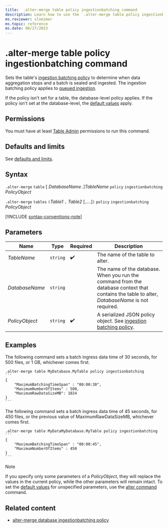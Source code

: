 ```yaml
---
title:  .alter-merge table policy ingestionbatching command
description: Learn how to use the `.alter-merge table policy ingestionbatching` command to set the table's ingestion batching policy.
ms.reviewer: slneimer
ms.topic: reference
ms.date: 08/27/2023
---
```

# .alter-merge table policy ingestionbatching command

Sets the table's [ingestion batching policy](batching-policy.md) to determine when data aggregation stops and a batch is sealed and ingested. The ingestion batching policy applies to [queued ingestion](../../ingest-data-overview.md#continuous-data-ingestion).

If the policy isn't set for a table, the database-level policy applies. If the policy isn't set at the database-level, the [default values](batching-policy.md#defaults-and-limits) apply.

## Permissions

You must have at least [Table Admin](access-control/role-based-access-control.md) permissions to run this command.

## Defaults and limits

See [defaults and limits](batching-policy.md#defaults-and-limits).

## Syntax

`.alter-merge` `table` [ *DatabaseName*`.`]*TableName* `policy` `ingestionbatching` *PolicyObject*

`.alter-merge` `tables` `(`*Table1* `,` *Table2*  [`,`...]`)` `policy` `ingestionbatching` *PolicyObject*

[!INCLUDE [syntax-conventions-note](../../includes/syntax-conventions-note.md)]

## Parameters

|Name|Type|Required|Description|
|--|--|--|--|
| *TableName* | `string` |  :heavy_check_mark: | The name of the table to alter.|
| *DatabaseName* | `string` | | The name of the database. When you run the command from the database context that contains the table to alter, *DatabaseName* is not required.|
| *PolicyObject* | `string` | :heavy_check_mark:| A serialized JSON policy object. See [ingestion batching policy](batching-policy.md).|

## Examples

The following command sets a batch ingress data time of 30 seconds, for 500 files, or 1 GB, whichever comes first.

````kusto
.alter-merge table MyDatabase.MyTable policy ingestionbatching
```
{
    "MaximumBatchingTimeSpan" : "00:00:30",
    "MaximumNumberOfItems" : 500,
    "MaximumRawDataSizeMB": 1024
}
```
````

The following command sets a batch ingress data time of 45 seconds, for 450 files, or the previous value of MaximumRawDataSizeMB, whichever comes first.

````kusto
.alter-merge table MyDataMyDatabase.MyTable policy ingestionbatching
```
{
    "MaximumBatchingTimeSpan" : "00:00:45",
    "MaximumNumberOfItems" : 450
}
```
````

>[!NOTE]
> If you specify only some parameters of a *PolicyObject*, they will replace the values in the current policy, while the other parameters will remain intact. To set the [default values](batching-policy.md#sealing-a-batch) for unspecified parameters, use the [alter command](alter-table-ingestion-batching-policy.md) command.

## Related content

* [alter-merge database ingestionbatching policy](alter-merge-database-ingestion-batching-policy.md)

